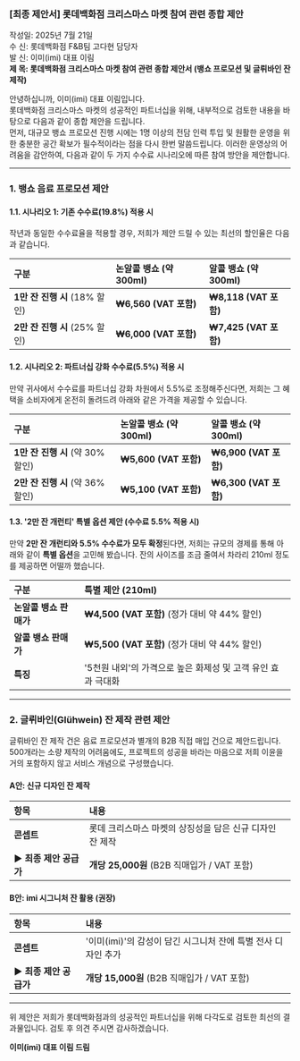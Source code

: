 ### **\[최종 제안서\] 롯데백화점 크리스마스 마켓 참여 관련 종합 제안**

작성일: 2025년 7월 21일  
수 신: 롯데백화점 F\&B팀 고다현 담당자  
발 신: 이미(imi) 대표 이림  
**제 목: 롯데백화점 크리스마스 마켓 참여 관련 종합 제안서 (뱅쇼 프로모션 및 글뤼바인 잔 제작)**

안녕하십니까, 이미(imi) 대표 이림입니다.  
롯데백화점 크리스마스 마켓의 성공적인 파트너십을 위해, 내부적으로 검토한 내용을 바탕으로 다음과 같이 종합 제안을 드립니다.  
먼저, 대규모 뱅쇼 프로모션 진행 시에는 1명 이상의 전담 인력 투입 및 원활한 운영을 위한 충분한 공간 확보가 필수적이라는 점을 다시 한번 말씀드립니다. 이러한 운영상의 어려움을 감안하여, 다음과 같이 두 가지 수수료 시나리오에 따른 참여 방안을 제안합니다.

---

### **1\. 뱅쇼 음료 프로모션 제안**

#### **1.1. 시나리오 1: 기존 수수료(19.8%) 적용 시**

작년과 동일한 수수료율을 적용할 경우, 저희가 제안 드릴 수 있는 최선의 할인율은 다음과 같습니다.

| 구분 | 논알콜 뱅쇼 (약 300ml) | 알콜 뱅쇼 (약 300ml) |
| :---- | :---- | :---- |
| **1만 잔 진행 시** (18% 할인) | **₩6,560 (VAT 포함)** | **₩8,118 (VAT 포함)** |
| **2만 잔 진행 시** (25% 할인) | **₩6,000 (VAT 포함)** | **₩7,425 (VAT 포함)** |

#### **1.2. 시나리오 2: 파트너십 강화 수수료(5.5%) 적용 시**

만약 귀사에서 수수료를 파트너십 강화 차원에서 5.5%로 조정해주신다면, 저희는 그 혜택을 소비자에게 온전히 돌려드려 아래와 같은 가격을 제공할 수 있습니다.

| 구분 | 논알콜 뱅쇼 (약 300ml) | 알콜 뱅쇼 (약 300ml) |
| :---- | :---- | :---- |
| **1만 잔 진행 시** (약 30% 할인) | **₩5,600 (VAT 포함)** | **₩6,900 (VAT 포함)** |
| **2만 잔 진행 시** (약 36% 할인) | **₩5,100 (VAT 포함)** | **₩6,300 (VAT 포함)** |

#### **1.3. '2만 잔 개런티' 특별 옵션 제안 (수수료 5.5% 적용 시)**

만약 **2만 잔 개런티와 5.5% 수수료가 모두 확정**된다면, 저희는 규모의 경제를 통해 아래와 같이 **특별 옵션**을 고민해 봤습니다. 잔의 사이즈를 조금 줄여서 차라리 210ml 정도를 제공하면 어떨까 했습니다.

| 구분 | 특별 제안 (210ml) |
| :---- | :---- |
| **논알콜 뱅쇼 판매가** | **₩4,500 (VAT 포함)** (정가 대비 약 44% 할인) |
| **알콜 뱅쇼 판매가** | **₩5,500 (VAT 포함)** (정가 대비 약 44% 할인) |
| **특징** | '5천원 내외'의 가격으로 높은 화제성 및 고객 유인 효과 극대화 |

---

### **2\. 글뤼바인(Glühwein) 잔 제작 관련 제안**

글뤼바인 잔 제작 건은 음료 프로모션과 별개의 B2B 직접 매입 건으로 제안드립니다. 500개라는 소량 제작의 어려움에도, 프로젝트의 성공을 바라는 마음으로 저희 이윤을 거의 포함하지 않고 서비스 개념으로 구성했습니다.

#### **A안: 신규 디자인 잔 제작**

| 항목 | 내용 |
| :---- | :---- |
| **콘셉트** | 롯데 크리스마스 마켓의 상징성을 담은 신규 디자인 잔 제작 |
| **▶ 최종 제안 공급가** | **개당 25,000원** (B2B 직매입가 / VAT 포함) |

#### **B안: imi 시그니처 잔 활용 (권장)**

| 항목 | 내용 |
| :---- | :---- |
| **콘셉트** | '이미(imi)'의 감성이 담긴 시그니처 잔에 특별 전사 디자인 추가 |
| **▶ 최종 제안 공급가** | **개당 15,000원** (B2B 직매입가 / VAT 포함) |

---

위 제안은 저희가 롯데백화점과의 성공적인 파트너십을 위해 다각도로 검토한 최선의 결과물입니다. 검토 후 의견 주시면 감사하겠습니다.

**이미(imi) 대표 이림 드림**
